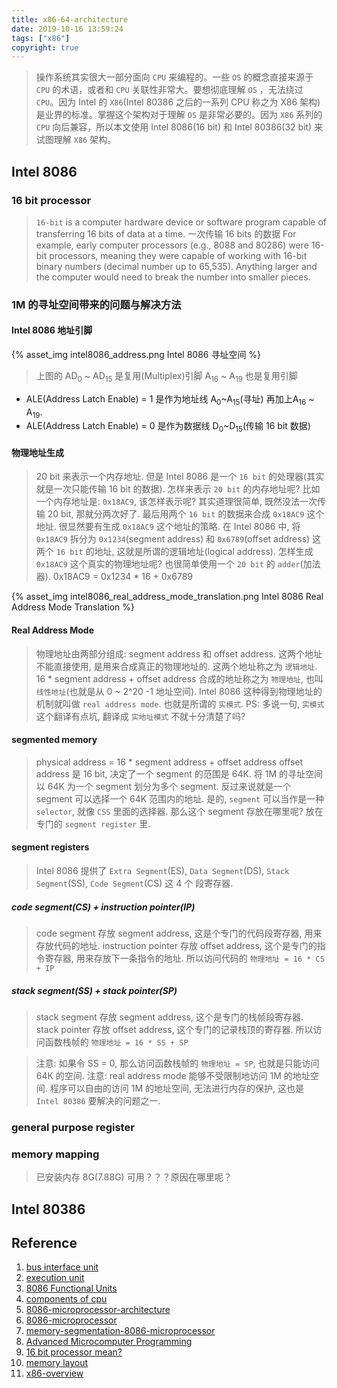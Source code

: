 ```yaml
---
title: x86-64-architecture
date: 2019-10-16 13:59:24
tags: ["x86"]
copyright: true
---
```


> 操作系统其实很大一部分面向 `CPU` 来编程的。一些 `OS` 的概念直接来源于 `CPU` 的术语，或者和 `CPU` 关联性非常大。要想彻底理解 `OS` ，无法绕过 `CPU`。因为 Intel 的 `X86`(Intel 80386 之后的一系列 CPU 称之为 X86 架构) 是业界的标准。掌握这个架构对于理解 `OS` 是非常必要的。因为 `X86` 系列的 `CPU` 向后兼容，所以本文使用 Intel 8086(16 bit) 和 Intel 80386(32 bit) 来试图理解 `X86` 架构。

## Intel 8086

### 16 bit processor

> `16-bit` is a computer hardware device or software program capable of transferring 16 bits of data at a time. 一次传输 16 bits 的数据
> For example, early computer processors (e.g., 8088 and 80286) were 16-bit processors, meaning they were capable of working with 16-bit binary numbers (decimal number up to 65,535). Anything larger and the computer would need to break the number into smaller pieces.

### 1M 的寻址空间带来的问题与解决方法

#### Intel 8086 地址引脚

{% asset_img intel8086_address.png Intel 8086 寻址空间 %} 

> 上图的 AD<sub>0</sub> ~ AD<sub>15</sub> 是复用(Multiplex)引脚
> A<sub>16</sub> ~ A<sub>19</sub> 也是复用引脚

* ALE(Address Latch Enable) = 1 是作为地址线 A<sub>0</sub>~A<sub>15</sub>(寻址) 再加上A<sub>16</sub> ~ A<sub>19</sub>.
* ALE(Address Latch Enable) = 0 是作为数据线 D<sub>0</sub>~D<sub>15</sub>(传输 16 bit 数据)

#### 物理地址生成
> 20 bit 来表示一个内存地址. 但是 Intel 8086 是一个 `16 bit` 的处理器(其实就是一次只能传输 16 bit 的数据). 怎样来表示 `20 bit` 的内存地址呢? 比如一个内存地址是: `0x18AC9`, 该怎样表示呢? 其实道理很简单, 既然没法一次传输 20 bit, 那就分两次好了. 最后用两个 `16 bit` 的数据来合成 `0x18AC9` 这个地址. 很显然要有生成 `0x18AC9` 这个地址的策略. 在 Intel 8086 中, 将 `0x18AC9` 拆分为 `0x1234`(segment address) 和 `0x6789`(offset address) 这两个 `16 bit` 的地址, 这就是所谓的逻辑地址(logical address). 怎样生成 `0x18AC9` 这个真实的物理地址呢? 也很简单使用一个 `20 bit` 的 `adder`(加法器). 0x18AC9 = 0x1234 * 16 + 0x6789

{% asset_img intel8086_real_address_mode_translation.png Intel 8086 Real Address Mode Translation %} 

#### Real Address Mode
> 物理地址由两部分组成: segment address 和 offset address. 这两个地址不能直接使用, 是用来合成真正的物理地址的. 这两个地址称之为 `逻辑地址`. 16 * segment address + offset address 合成的地址称之为 `物理地址`, 也叫 `线性地址`(也就是从 0 ~ 2^20 -1 地址空间). Intel 8086 这种得到物理地址的机制就叫做 `real address mode`. 也就是所谓的 `实模式`.
PS: 多说一句, `实模式` 这个翻译有点坑, 翻译成 `实地址模式` 不就十分清楚了吗?

#### segmented memory
> physical address = 16 * segment address + offset address
offset address 是 16 bit, 决定了一个 segment 的范围是 64K. 将 1M 的寻址空间以 64K 为一个 segment 划分为多个 segment. 反过来说就是一个 segment 可以选择一个 64K 范围内的地址. 是的, `segment` 可以当作是一种 `selector`, 就像 `CSS` 里面的选择器. 
> 那么这个 segment 存放在哪里呢? 放在专门的 `segment register` 里. 

#### segment registers
> Intel 8086 提供了 `Extra Segment`(ES), `Data Segment`(DS), `Stack Segment`(SS), `Code Segment`(CS) 这 4 个 段寄存器.

##### code segment(CS) + instruction pointer(IP)
> code segment 存放 segment address, 这是个专门的代码段寄存器, 用来存放代码的地址. 
> instruction pointer 存放 offset address, 这个是专门的指令寄存器, 用来存放下一条指令的地址.
> 所以访问代码的 `物理地址 = 16 * CS + IP`

##### stack segment(SS) + stack pointer(SP)
> stack segment 存放 segment address, 这个是专门的栈帧段寄存器.
> stack pointer 存放 offset address, 这个专门的记录栈顶的寄存器. 
> 所以访问函数栈帧的 `物理地址 = 16 * SS + SP`

> 注意: 如果令 SS = 0, 那么访问函数栈帧的 `物理地址 = SP`, 也就是只能访问 64K 的空间.
> 注意: real address mode 能够不受限制地访问 1M 的地址空间. 程序可以自由的访问 1M 的地址空间, 无法进行内存的保护, 这也是 `Intel 80386` 要解决的问题之一. 

#### 

### general purpose register


### memory mapping
> 已安装内存 8G(7.88G) 可用？？？原因在哪里呢？


## Intel 80386









## Reference
1. [bus interface unit](http://8086microprocessor4u.blogspot.com/2012/12/bus-interface-unit-biu.html)
2. [execution unit](http://8086microprocessor4u.blogspot.com/2015/04/the-execution-unit-eu.html)
3. [8086 Functional Units](https://www.tutorialspoint.com/microprocessor/microprocessor_8086_functional_units.htm)
4. [components of cpu](https://www.csetutor.com/components-of-cpu-and-their-functions/)
5. [8086-microprocessor-architecture](https://vdocuments.mx/8086-microprocessor-architecture-5584489b9c738.html)
6. [8086-microprocessor](https://www.academia.edu/40314276/8086_microprocessor20190911_87442_nxpkcz)
7. [memory-segmentation-8086-microprocessor](https://www.geeksforgeeks.org/memory-segmentation-8086-microprocessor/)
8. [Advanced Microcomputer Programming](https://www.cs.usfca.edu/~cruse/cs630f06/)
9. [16 bit processor mean?](https://www.computerhope.com/jargon/num/16bit.htm)
10. [memory layout](https://cgnail.github.io/academic/mem-layout/)
11. [x86-overview](https://cs.lmu.edu/~ray/notes/x86overview/)
